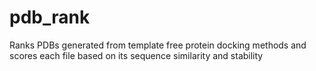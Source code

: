 # pdb_rank
Ranks PDBs generated from template free protein docking methods and scores each file based on its sequence similarity and stability
